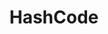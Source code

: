---
layout: post
title: HashCode 
excerpt: "hashCode 必须高效，必须快同时含义明确"
modified: 2015-11-24
tags: [java, reading note]
comments: true
image:
feature: sample-image-5.jpg
---